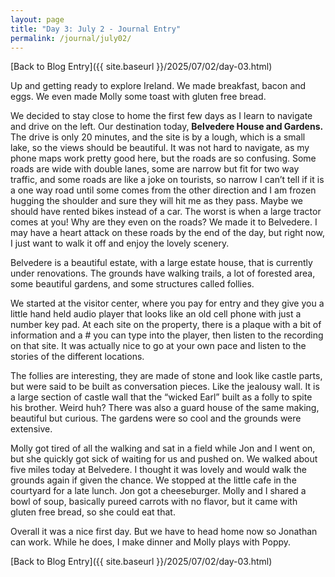 ```yaml
---
layout: page
title: "Day 3: July 2 - Journal Entry"
permalink: /journal/july02/
---
```


[Back to Blog Entry]({{ site.baseurl }}/2025/07/02/day-03.html)

Up and getting ready to explore Ireland. We made breakfast, bacon and eggs. We even made Molly some toast with gluten free bread. 

We decided to stay close to home the first few days as I learn to navigate and drive on the left. Our destination today, <strong>Belvedere House and Gardens.</strong> The drive is only 20 minutes, and the site is by a lough, which is a small lake, so the views should be beautiful. It was not hard to navigate, as my phone maps work pretty good here, but the roads are so confusing. Some roads are wide with double lanes, some are narrow but fit for two way traffic, and some roads are like a joke on tourists, so narrow I can’t tell if it is a one way road until some comes from the other direction and I am frozen hugging the shoulder and sure they will hit me as they pass. Maybe we should have rented bikes instead of a car. The worst is when a large tractor comes at you! Why are they even on the roads?  We made it to Belvedere. I may have a heart attack on these roads by the end of the day, but right now, I just want to walk it off and enjoy the lovely scenery. 

Belvedere is a beautiful estate, with a large estate house, that is currently under renovations. The grounds have walking trails, a lot of forested area, some beautiful gardens, and some structures called follies. 

We started at the visitor center, where you pay for entry and they give you a little hand held audio player that looks like an old cell phone with just a number key pad. At each site on the property, there is a plaque with a bit of information and a # you can type into the player, then listen to the recording on that site. It was actually nice to go at your own pace and listen to the stories of the different locations. 

The follies are interesting, they are made of stone and look like castle parts, but were said to be built as conversation pieces. Like the jealousy wall. It is a large section of castle wall that the “wicked Earl” built as a folly to spite his brother. Weird huh? There was also a guard house of the same making, beautiful but curious. The gardens were so cool and the grounds were extensive. 

Molly got tired of all the walking and sat in a field while Jon and I went on, but she quickly got sick of waiting for us and pushed on. We walked about five miles today at Belvedere. I thought it was lovely and would walk the grounds again if given the chance. We stopped at the little cafe in the courtyard for a late lunch. Jon got a cheeseburger. Molly and I shared a bowl of soup, basically pureed carrots with no flavor, but it came with gluten free bread, so she could eat that. 

Overall it was a nice first day. But we have to head home now so Jonathan can work. While he does, I make dinner and Molly plays with Poppy.

[Back to Blog Entry]({{ site.baseurl }}/2025/07/02/day-03.html)
